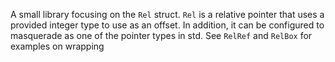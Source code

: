 A small library focusing on the `Rel` struct.
`Rel` is a relative pointer that uses a provided integer type to use as an offset.
In addition, it can be configured to masquerade as one of the pointer types in std.
See `RelRef` and `RelBox` for examples on wrapping